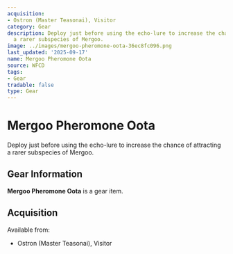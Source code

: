 ```yaml
---
acquisition:
- Ostron (Master Teasonai), Visitor
category: Gear
description: Deploy just before using the echo-lure to increase the chance of attracting
  a rarer subspecies of Mergoo.
image: ../images/mergoo-pheromone-oota-36ec8fc096.png
last_updated: '2025-09-17'
name: Mergoo Pheromone Oota
source: WFCD
tags:
- Gear
tradable: false
type: Gear
---
```


# Mergoo Pheromone Oota

Deploy just before using the echo-lure to increase the chance of attracting a rarer subspecies of Mergoo.

## Gear Information

**Mergoo Pheromone Oota** is a gear item.

## Acquisition

Available from:
- Ostron (Master Teasonai), Visitor

